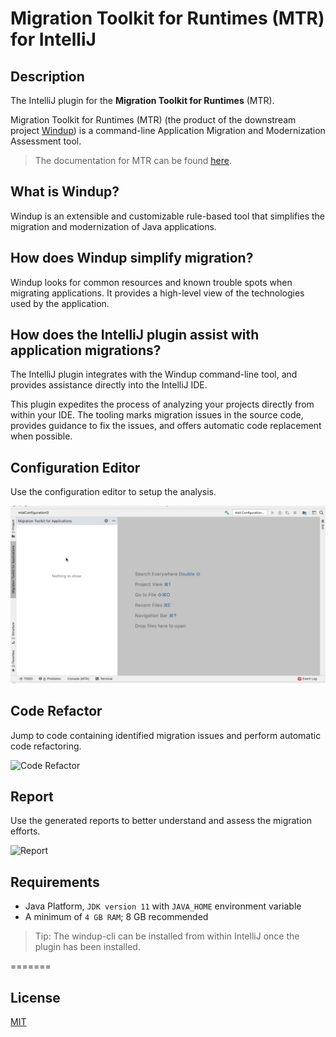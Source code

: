 # Migration Toolkit for Runtimes (MTR) for IntelliJ


## Description

The IntelliJ plugin for the <b>Migration Toolkit for Runtimes</b> (MTR).

Migration Toolkit for Runtimes (MTR) (the product of the downstream project [Windup](https://github.com/windup/windup)) is a command-line Application Migration and Modernization Assessment tool.

> The documentation for MTR can be found [here](https://developers.redhat.com/products/mta/overview).

## What is Windup?
Windup is an extensible and customizable rule-based tool that simplifies the migration and modernization of Java applications.

## How does Windup simplify migration?
Windup looks for common resources and known trouble spots when migrating applications. It provides a high-level view of the technologies used by the application.

## How does the IntelliJ plugin assist with application migrations?
The IntelliJ plugin integrates with the Windup command-line tool, and provides assistance directly into the IntelliJ IDE.

This plugin expedites the process of analyzing your projects directly from within your IDE.
The tooling marks migration issues in the source code, provides guidance to fix the issues, and offers automatic code replacement when possible.

## Configuration Editor
Use the configuration editor to setup the analysis.

![Configuration Editor](resources/configuration.gif)


## Code Refactor
Jump to code containing identified migration issues and perform automatic code refactoring.

![Code Refactor](resources/quickfixes.gif)

## Report
Use the generated reports to better understand and assess the migration efforts.

![Report](resources/report.gif)

## Requirements

* Java Platform, `JDK version 11` with `JAVA_HOME` environment variable 
* A minimum of `4 GB RAM`; 8 GB recommended

> Tip: The windup-cli can be installed from within IntelliJ once the plugin has been installed.

=======

## License
[MIT](LICENSE)
